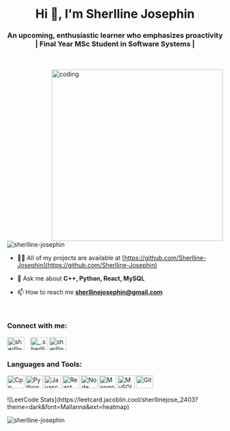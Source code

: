 <h1 align="center">Hi 👋, I'm Sherlline Josephin</h1>
<h3 align="center">An upcoming, enthusiastic learner who emphasizes proactivity | Final Year MSc Student in Software Systems | </h3>
<br><br>
<img align="right" alt="coding" width="400" src="https://images.static-collegedunia.com/public/image//f57c4d1979de06e49b1dd15d02ecd231.gif">

<p align="left"> <img src="https://komarev.com/ghpvc/?username=sherlline-josephin&label=Profile%20views&color=0e75b6&style=flat" alt="sherlline-josephin" /> </p>

- 👨‍💻 All of my projects are available at [https://github.com/Sherlline-Josephin](https://github.com/Sherlline-Josephin)

- 💬 Ask me about **C++, Python, React, MySQL**

- 📫 How to reach me **sherllinejosephin@gmail.com**
<br>
<h3 align="left">Connect with me:</h3>
<p align="left">
<a href="https://linkedin.com/in/sherlline-josephin-xavier" target="blank"><img align="center" alt="sherlline-josephin-xavier" height="30" width="40px" style="padding-right:10px;" src="https://cdn.jsdelivr.net/gh/devicons/devicon@latest/icons/linkedin/linkedin-original.svg" /></a>
<a href="https://instagram.com/_.sherlline_jose._" target="blank"><img align="center" src="https://raw.githubusercontent.com/rahuldkjain/github-profile-readme-generator/master/src/images/icons/Social/instagram.svg" alt="_.sherlline_jose._" height="30" width="40" /></a>
<a href="https://www.leetcode.com/sherllinejose_2403" target="blank"><img align="center" src="https://raw.githubusercontent.com/rahuldkjain/github-profile-readme-generator/master/src/images/icons/Social/leet-code.svg" alt="sherllinejose_2403" height="30" width="40" /></a>
</p>

<h3 align="left">Languages and Tools:</h3>
<p align="left">
<a href="https://www.w3schools.com/cpp/" target="_blank" rel="noreferrer"><img align="left" alt="Cpp" width="40px" height="30" src="https://cdn.jsdelivr.net/gh/devicons/devicon@latest/icons/cplusplus/cplusplus-original.svg" /></a>
<a href="https://www.python.org" target="_blank" rel="noreferrer"><img align="left" alt="Python" width="40px" height="30" src="https://cdn.jsdelivr.net/gh/devicons/devicon@latest/icons/python/python-original.svg" /></a>
<a href="https://developer.mozilla.org/en-US/docs/Web/JavaScript" target="_blank" rel="noreferrer"><img align="left" alt="Javascript" width="40px" height="30" src="https://cdn.jsdelivr.net/gh/devicons/devicon@latest/icons/javascript/javascript-original.svg" /></a>
<a href="https://reactjs.org/" target="_blank" rel="noreferrer"><img align="left" alt="React" width="40px" height="30" src="https://cdn.jsdelivr.net/gh/devicons/devicon@latest/icons/react/react-original.svg" /></a>
<a href="https://nodejs.org" target="_blank" rel="noreferrer"><img align="left" alt="Node JS" width="40px" height="30" src="https://cdn.jsdelivr.net/gh/devicons/devicon@latest/icons/nodejs/nodejs-original.svg" /></a>
<a href="https://www.mongodb.com/" target="_blank" rel="noreferrer"><img align="left" alt="Mongodb" width="40px" height="30" src="https://cdn.jsdelivr.net/gh/devicons/devicon@latest/icons/mongodb/mongodb-original.svg" /></a>
<a href="https://www.mysql.com/" target="_blank" rel="noreferrer"><img align="left" alt="MySQL" width="40px" height="30" src="https://cdn.jsdelivr.net/gh/devicons/devicon@latest/icons/mysql/mysql-original.svg" /></a>
<a href="https://git-scm.com/" target="_blank" rel="noreferrer"><img align="left" alt="Git" width="40px" height="30" src="https://cdn.jsdelivr.net/gh/devicons/devicon@latest/icons/git/git-original.svg" /></a>
<br><br>
</p>
![LeetCode Stats](https://leetcard.jacoblin.cool/sherllinejose_2403?theme=dark&font=Mallanna&ext=heatmap)
<p><img align="center" src="https://github-readme-streak-stats.herokuapp.com/?user=sherlline-josephin&" alt="sherlline-josephin" /></p>
